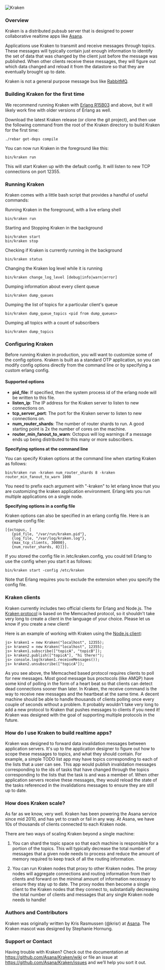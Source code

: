 ![Kraken](https://raw.github.com/Asana/kraken/master/images/kraken_128.png)

### Overview

Kraken is a distributed pubsub server that is designed to power collaborative realtime apps like [Asana](http://www.asana.com).

Applications use Kraken to transmit and receive messages through topics. These messages will typically contain just enough information
to identify the set of data that was changed by the client just before the message was published. When other clients
receive these messages, they will figure out which data changed and reload it from the datastore so that they are eventually brought up to date.

Kraken is not a general purpose message bus like [RabbitMQ](http://www.rabbitmq.com/).

### Building Kraken for the first time

We recommend running Kraken with [Erlang R15B03](http://www.erlang.org/download.html) and above, but it will likely work fine with older versions of Erlang as well.

Download the latest Kraken release (or clone the git project), and then use the following command from the root of the Kraken directory to build Kraken for the first time:

    ./rebar get-deps compile

You can now run Kraken in the foreground like this:

    bin/kraken run

This will start Kraken up with the default config. It will listen to new TCP connections on port 12355.

### Running Kraken

Kraken comes with a little bash script that provides a handful of useful commands:

Running Kraken in the foreground, with a live erlang shell

    bin/kraken run

Starting and Stopping Kraken in the background

    bin/kraken start
    bin/kraken stop

Checking if Kraken is currently running in the background

    bin/kraken status

Changing the Kraken log level while it is running

    bin/kraken change_log_level [debug|info|warn|error]

Dumping information about every client queue

    bin/kraken dump_queues

Dumping the list of topics for a particular client's queue

    bin/kraken dump_queue_topics <pid from dump_queues>

Dumping all topics with a count of subscribers

    bin/kraken dump_topics

### Configuring Kraken

Before running Kraken in production, you will want to customize some of the config options. Kraken is built as a standard OTP application, so you can modify config options directly from the command line or by specifying a custom erlang config.

#### Supported options

* **pid_file**: If specified, then the system process id of the erlang node will be written to this file.
* **listen_ip**: The IP address for the Kraken server to listen to new connections on.
* **tcp_server_port**: The port for the Kraken server to listen to new connections on.
* **num_router_shards**: The number of router shards to run. A good starting point is 2x the number of cores on the machine.
* **router_min_fanout_to_warn**: Octopus will log warnings if a message ends up being distributed to this many or more subscribers.

**Specifying options at the command line**

You can specify Kraken options at the command line when starting Kraken as follows:

    bin/kraken run -kraken num_router_shards 8 -kraken router_min_fanout_to_warn 1000

You need to prefix each argument with "-kraken" to let erlang know that you are customizing the kraken application environment. Erlang lets you run multiple applications on a single node.

**Specifying options in a config file**

Kraken options can also be specified in an erlang config file. Here is an example config file:

    [{octopus, [
       {pid_file, "/var/run/kraken.pid"},
       {log_file, "/var/log/kraken.log"},
       {max_tcp_clients, 30000},
       {num_router_shards, 8}]}].

If you stored the config file in /etc/kraken.config, you could tell Erlang to use the config when you start it as follows:

    bin/kraken start -config /etc/kraken

Note that Erlang requires you to exclude the extension when you specify the config file.

### Kraken clients

Kraken currently includes two official clients for Erlang and Node.js. The [Kraken protocol](https://github.com/Asana/Kraken/blob/master/src/kraken_memcached.erl) is based on the Memcached protocol, so it shouldn't take very long to create a client in the language of your choice. Please let us know if you create a new client!

Here is an example of working with Kraken using the [Node.js client](https://github.com/Asana/kraken-node-client):

    js> kraken1 = new Kraken("localhost", 12355);
    js> kranen2 = new Kraken("localhost", 12355);
    js> kraken1.subscribe(["topicA", "topicB"]);
    js> kraken2.publish(["topicA"], "hi there!");
    js> console.log(kraken1.receiveMessages());
    js> kraken2.unsubscribe(["topicA"]);

As you see above, the Memcached based protocol requires clients to poll for new messages. Most good message bus proctocols (like AMQP) have some kind of polling in the form of a heart beat so that clients can detect dead connections sooner than later. In Kraken, the receive command is the way to receive new messages and the heartbeat at the same time. A decent machine should be able to handle thousands of clients polling once every couple of seconds without a problem. It probably wouldn't take very long to add a new protocol to Kraken that pushes messages to clients if you need it! Kraken was designed with the goal of supporting multiple protocols in the future.

### How do I use Kraken to build realtime apps?

Kraken was designed to forward data invalidation messages between application servers. It's up to the application designer to figure out how to scope these messages to topics, and what they should contain. For example, a simple TODO list app may have topics corresponding to each of the lists that a user can see. This app would publish invalidation messages corresponding to the ids of tasks that have changed through the topics corresponding to the lists that the task is and was a member of. When other application servers receive these messages, they would reload the state of the tasks referenced in the invalidations messages to ensure they are still up to date.

### How does Kraken scale?

As far as we know, very well. Kraken has been powering the Asana service since mid 2010, and has yet to crash or fail in any way. At Asana, we have 10s of thousands of clients connected to each Kraken node.

There are two ways of scaling Kraken beyond a single machine:

1. You can shard the topic space so that each machine is responsible for a portion of the topics. This will typically decrease the total number of messages that a given node needs to process and reduce the amount of memory required to keep track of all the routing information.

2. You can run Kraken nodes that proxy to other Kraken nodes. The proxy nodes will aggregate connections and routing information from their clients and forward on the minimal amount of information necessary to ensure they stay up to date. The proxy nodes then become a single client to the Kraken nodes that they connect to, substantially decreasing the total number of clients and messages that any single Kraken node needs to handle!

### Authors and Contributors

Kraken was originally written by Kris Rasmussen (@krisr) at [Asana](http://www.asana.com/jobs). The Kraken mascot was designed by Stephanie Hornung.

### Support or Contact
Having trouble with Kraken? Check out the documentation at https://github.com/Asana/Kraken/wiki or file an issue at https://github.com/Asana/Kraken/issues and we’ll help you sort it out.
